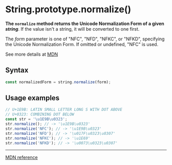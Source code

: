 # String.prototype.normalize()

**The `normalize` method returns the Unicode Normalization Form of a given _string_**. If the value isn't a string, it will be converted to one first.

The _form_ parameter is one of "NFC", "NFD", "NFKC", or "NFKD", specifying the Unicode Normalization Form. If omitted or undefined, "NFC" is used.

See more details at [MDN](https://developer.mozilla.org/en-US/docs/Web/JavaScript/Reference/Global_Objects/String/normalize#Parameters)

## Syntax

```js
const normalizedForm = string.normalize(form);
```

## Usage examples

```js
// U+1E9B: LATIN SMALL LETTER LONG S WITH DOT ABOVE
// U+0323: COMBINING DOT BELOW
const str = '\u1E9B\u0323';
str.normalize(); // -> '\u1E9B\u0323'
str.normalize('NFC'); // -> '\u1E9B\u0323'
str.normalize('NFD'); // -> '\u017F\u0323\u0307'
str.normalize('NFKC'); // -> '\u1E69'
str.normalize('NFKD'); // -> '\u0073\u0323\u0307'
```

---

[MDN reference](https://developer.mozilla.org/en-US/docs/Web/JavaScript/Reference/Global_Objects/String/normalize)
